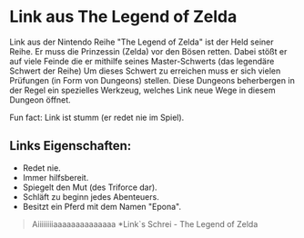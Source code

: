 # Link aus The Legend of Zelda
Link aus der Nintendo Reihe "The Legend of Zelda" ist der Held seiner Reihe.
Er muss die Prinzessin (Zelda) vor den Bösen retten.
Dabei stößt er auf viele Feinde die er mithilfe seines Master-Schwerts (das legendäre Schwert der Reihe)
Um dieses Schwert zu erreichen muss er sich vielen Prüfungen (in Form von Dungeons) stellen.
Diese Dungeons beherbergen in der Regel ein spezielles Werkzeug, welches Link neue Wege in diesem Dungeon öffnet.

Fun fact: Link ist stumm (er redet nie im Spiel).

## Links Eigenschaften:
* Redet nie.
* Immer hilfsbereit.
* Spiegelt den Mut (des Triforce dar).
* Schläft zu beginn jedes Abenteuers.
* Besitzt ein Pferd mit dem Namen "Epona".

> Aiiiiiiiiaaaaaaaaaaaaaa
*Link`s Schrei - The Legend of Zelda